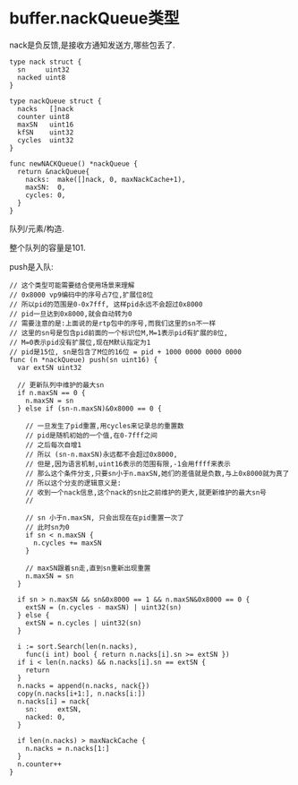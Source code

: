 # buffer.nackQueue类型

nack是负反馈,是接收方通知发送方,哪些包丢了.

    type nack struct {
      sn     uint32
      nacked uint8
    }

    type nackQueue struct {
      nacks   []nack
      counter uint8
      maxSN   uint16
      kfSN    uint32
      cycles  uint32
    }

    func newNACKQueue() *nackQueue {
      return &nackQueue{
        nacks:  make([]nack, 0, maxNackCache+1),
        maxSN:  0,
        cycles: 0,
      }
    }

队列/元素/构造.

整个队列的容量是101.

push是入队:

    // 这个类型可能需要结合使用场景来理解
    // 0x8000 vp9编码中的序号占7位,扩展位8位
    // 所以pid的范围是0-0x7fff, 这样pid永远不会超过0x8000
    // pid一旦达到0x8000,就会自动转为0
    // 需要注意的是:上面说的是rtp包中的序号,而我们这里的sn不一样
    // 这里的sn号是包含pid前面的一个标识位M,M=1表示pid有扩展的8位,
    // M=0表示pid没有扩展位,现在M默认指定为1
    // pid是15位, sn是包含了M位的16位 = pid + 1000 0000 0000 0000
    func (n *nackQueue) push(sn uint16) {
      var extSN uint32

      // 更新队列中维护的最大sn
      if n.maxSN == 0 {
        n.maxSN = sn
      } else if (sn-n.maxSN)&0x8000 == 0 {

        // 一旦发生了pid重置,用cycles来记录总的重置数
        // pid是随机初始的一个值,在0-7fff之间
        // 之后每次自增1
        // 所以 (sn-n.maxSN)永远都不会超过0x8000,
        // 但是,因为语言机制,uint16表示的范围有限,-1会用ffff来表示
        // 那么这个条件分支,只要sn小于n.maxSN,她们的差值就是负数,与上0x8000就为真了
        // 所以这个分支的逻辑意义是:
        // 收到一个nack信息,这个nack的sn比之前维护的更大,就更新维护的最大sn号
        // 

        // sn 小于n.maxSN, 只会出现在在pid重置一次了
        // 此时sn为0
        if sn < n.maxSN {
          n.cycles += maxSN
        }

        // maxSN跟着sn走,直到sn重新出现重置
        n.maxSN = sn
      }

      if sn > n.maxSN && sn&0x8000 == 1 && n.maxSN&0x8000 == 0 {
        extSN = (n.cycles - maxSN) | uint32(sn)
      } else {
        extSN = n.cycles | uint32(sn)
      }

      i := sort.Search(len(n.nacks),
        func(i int) bool { return n.nacks[i].sn >= extSN })
      if i < len(n.nacks) && n.nacks[i].sn == extSN {
        return
      }
      n.nacks = append(n.nacks, nack{})
      copy(n.nacks[i+1:], n.nacks[i:])
      n.nacks[i] = nack{
        sn:     extSN,
        nacked: 0,
      }

      if len(n.nacks) > maxNackCache {
        n.nacks = n.nacks[1:]
      }
      n.counter++
    }

